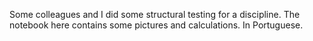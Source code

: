 Some colleagues and I did some structural testing for a discipline. The notebook here contains some pictures and calculations. In Portuguese.
